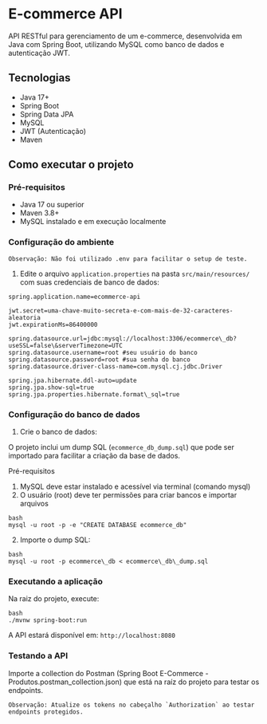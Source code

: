 #  E-commerce API

API RESTful para gerenciamento de um e-commerce, desenvolvida em Java com Spring Boot, utilizando MySQL como banco de dados e autenticação JWT.

##  Tecnologias
* Java 17+
* Spring Boot
* Spring Data JPA
* MySQL
* JWT (Autenticação)
* Maven

##  Como executar o projeto

### Pré-requisitos
* Java 17 ou superior
* Maven 3.8+
* MySQL instalado e em execução localmente

### Configuração do ambiente

`Observação: Não foi utilizado .env para facilitar o setup de teste.`
1. Edite o arquivo `application.properties` na pasta `src/main/resources/` com suas credenciais de banco de dados:

```
spring.application.name=ecommerce-api

jwt.secret=uma-chave-muito-secreta-e-com-mais-de-32-caracteres-aleatoria
jwt.expirationMs=86400000

spring.datasource.url=jdbc:mysql://localhost:3306/ecommerce\_db?useSSL=false\&serverTimezone=UTC
spring.datasource.username=root #seu usuário do banco
spring.datasource.password=root #sua senha do banco
spring.datasource.driver-class-name=com.mysql.cj.jdbc.Driver

spring.jpa.hibernate.ddl-auto=update
spring.jpa.show-sql=true
spring.jpa.properties.hibernate.format\_sql=true
```

###  Configuração do banco de dados

1. Crie o banco de dados:

O projeto inclui um dump SQL (`ecommerce_db_dump.sql`) que pode ser importado para facilitar a criação da base de dados.

Pré-requisitos
1. MySQL deve estar instalado e acessível via terminal (comando mysql)
2. O usuário (root) deve ter permissões para criar bancos e importar arquivos

```
bash
mysql -u root -p -e "CREATE DATABASE ecommerce_db"
```
2. Importe o dump SQL:
```
bash
mysql -u root -p ecommerce\_db < ecommerce\_db\_dump.sql
```

### Executando a aplicação

Na raiz do projeto, execute:
```
bash
./mvnw spring-boot:run
```

A API estará disponível em: `http://localhost:8080`

### Testando a API

Importe a collection do Postman (Spring Boot E-Commerce - Produtos.postman_collection.json) que está na raíz do projeto para testar os endpoints.

``Observação: Atualize os tokens no cabeçalho `Authorization` ao testar endpoints protegidos.``
